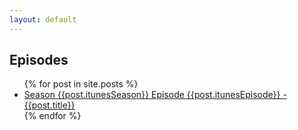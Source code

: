 ```yaml
---
layout: default
---
```


<h2>Episodes</h2>

<ul>
{% for post in site.posts %}
<li><a href="{{post.url | prepend: site.baseurl}}">Season {{post.itunesSeason}} Episode {{post.itunesEpisode}} - {{post.title}}</a></li>
{% endfor %}
</ul>
